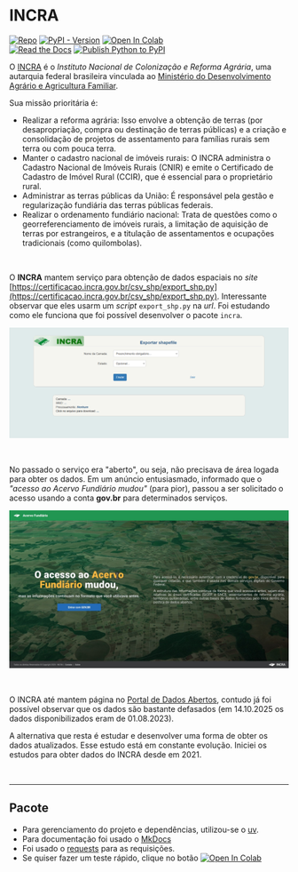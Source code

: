 # INCRA

[![Repo](https://img.shields.io/badge/GitHub-repo-blue?logo=github&logoColor=f5f5f5)](https://github.com/michelmetran/br_incra)
[![PyPI - Version](https://img.shields.io/pypi/v/incra?logo=pypi&label=PyPI&color=blue)](https://pypi.org/project/incra/)
[![Open In Colab](https://colab.research.google.com/assets/colab-badge.svg)](https://colab.research.google.com/drive/1XvbBN5J6013xLtpDZYNeo3bQyQTxm-h5?usp=sharing)
<br>
[![Read the Docs](https://img.shields.io/readthedocs/incra?logo=ReadTheDocs&label=Read%20The%20Docs)](https://br-incra.readthedocs.io/pt/latest/)
[![Publish Python to PyPI](https://github.com/michelmetran/pyCFM/actions/workflows/publish-to-pypi-uv.yml/badge.svg)](https://github.com/michelmetran/pyCFM/actions/workflows/publish-to-pypi-uv.yml)

O [INCRA](https://www.gov.br/incra/pt-br) é o _Instituto Nacional de Colonização e Reforma Agrária_, uma autarquia federal brasileira vinculada ao [Ministério do Desenvolvimento Agrário e Agricultura Familiar](https://www.gov.br/mda/pt-br).

Sua missão prioritária é:

- Realizar a reforma agrária: Isso envolve a obtenção de terras (por desapropriação, compra ou destinação de terras públicas) e a criação e consolidação de projetos de assentamento para famílias rurais sem terra ou com pouca terra.
- Manter o cadastro nacional de imóveis rurais: O INCRA administra o Cadastro Nacional de Imóveis Rurais (CNIR) e emite o Certificado de Cadastro de Imóvel Rural (CCIR), que é essencial para o proprietário rural.
- Administrar as terras públicas da União: É responsável pela gestão e regularização fundiária das terras públicas federais.
- Realizar o ordenamento fundiário nacional: Trata de questões como o georreferenciamento de imóveis rurais, a limitação de aquisição de terras por estrangeiros, e a titulação de assentamentos e ocupações tradicionais (como quilombolas).

<br>

O **INCRA** mantem serviço para obtenção de dados espaciais no _site_ [https://certificacao.incra.gov.br/csv_shp/export_shp.py](https://certificacao.incra.gov.br/csv_shp/export_shp.py). Interessante observar que eles usarm um _script_ `export_shp.py` na _url_. Foi estudando como ele funciona que foi possível desenvolver o pacote `incra`.

![Acervo Fundiário](./assets/imgs/site_py.png)

<br>

No passado o serviço era "aberto", ou seja, não precisava de área logada para obter os dados. Em um anúncio entusiasmado, informado que o _"acesso ao Acervo Fundiário mudou"_ (para pior), passou a ser solicitado o acesso usando a conta **gov.br** para determinados serviços.

![Acervo Fundiário](./assets/imgs/site_acervo.jpg)

<br>

O INCRA até mantem página no [Portal de Dados Abertos](https://dados.gov.br/dados/organizacoes/visualizar/instituto-nacional-de-colonizacao-e-reforma-agraria), contudo já foi possível observar que os dados são bastante defasados (em 14.10.2025 os dados disponibilizados eram de 01.08.2023).

A alternativa que resta é estudar e desenvolver uma forma de obter os dados atualizados. Esse estudo está em constante evolução. Iniciei os estudos para obter dados do INCRA desde em 2021.

<br>

---

## Pacote

- Para gerenciamento do projeto e dependências, utilizou-se o [uv](https://docs.astral.sh/uv/).
- Para documentação foi usado o [MkDocs](https://www.mkdocs.org/)
- Foi usado o [requests](https://pypi.org/project/requests/) para as requisições.
- Se quiser fazer um teste rápido, clique no botão [![Open In Colab](https://colab.research.google.com/assets/colab-badge.svg)](https://colab.research.google.com/drive/1XvbBN5J6013xLtpDZYNeo3bQyQTxm-h5?usp=sharing)
